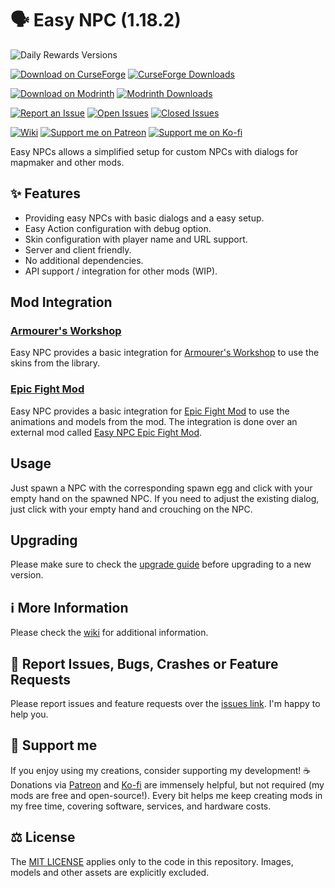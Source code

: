 # 🗣 Easy NPC (1.18.2)

![Daily Rewards Versions](http://cf.way2muchnoise.eu/versions/Minecraft_559312_all.svg)

[![Download on CurseForge](http://cf.way2muchnoise.eu/title/559312.svg)](https://www.curseforge.com/minecraft/mc-mods/easy-npc)
[![CurseForge Downloads](http://cf.way2muchnoise.eu/full_559312_downloads.svg)](https://www.curseforge.com/minecraft/mc-mods/easy-npc)

[![Download on Modrinth](https://img.shields.io/badge/dynamic/json?labelColor=black&color=grey&label=&query=title&url=https://api.modrinth.com/v2/project/CgGEe1h3&style=flat&logo=modrinth)](https://modrinth.com/mod/easy-npc)
[![Modrinth Downloads](https://img.shields.io/badge/dynamic/json?labelColor=black&color=grey&label=&suffix=%20downloads&query=downloads&url=https://api.modrinth.com/v2/project/CgGEe1h3&style=flat&logo=modrinth)](https://modrinth.com/mod/easy-npc)

[![Report an Issue](https://img.shields.io/badge/dynamic/json?label=Report%20an%20Issue%20%2F%20Bug%20%2F%20Crash%20%2F%20Feature%20Request&labelColor=black&color=grey&query=title&url=https://api.modrinth.com/v2/project/CgGEe1h3&style=flat&logo=github)][issues]
[![Open Issues](https://img.shields.io/github/issues/MarkusBordihn/BOs-Easy-NPC?style=flat&logo=Github&color=red)](https://github.com/MarkusBordihn/BOs-Easy-NPC/issues?q=is%3Aopen+%21label%3Aenhancement)
[![Closed Issues](https://img.shields.io/github/issues-closed/MarkusBordihn/BOs-Easy-NPC?style=flat&logo=Github)](https://github.com/MarkusBordihn/BOs-Easy-NPC/issues?q=is%3Aclosed)

[![Wiki](https://img.shields.io/badge/dynamic/json?label=Wiki&labelColor=black&color=grey&query=title&url=https://api.modrinth.com/v2/project/CgGEe1h3&style=flat&logo=github)][wiki]
[![Support me on Patreon](https://img.shields.io/badge/Support_me_on_Patreon-!?labelColor=black&style=flat&logo=patreon)][patreon]
[![Support me on Ko-fi](https://img.shields.io/badge/Support_me_on_Ko--fi-!?labelColor=black&style=flat&logo=ko-fi)][ko-fi]

Easy NPCs allows a simplified setup for custom NPCs with dialogs for mapmaker and other mods.

## ✨ Features

- Providing easy NPCs with basic dialogs and a easy setup.
- Easy Action configuration with debug option.
- Skin configuration with player name and URL support.
- Server and client friendly.
- No additional dependencies.
- API support / integration for other mods (WIP).

## Mod Integration

### [Armourer's Workshop][armourers_workshop]

Easy NPC provides a basic integration for [Armourer's Workshop][armourers_workshop] to use the
skins from the library.

### [Epic Fight Mod][epic_fight_mod]

Easy NPC provides a basic integration for [Epic Fight Mod][epic_fight_mod] to use the animations and
models from the mod.
The integration is done over an external mod
called [Easy NPC Epic Fight Mod][easy_npc_epic_fight_mod].

## Usage

Just spawn a NPC with the corresponding spawn egg and click with your empty hand on the spawned NPC.
If you need to adjust the existing dialog, just click with your empty hand and crouching on the NPC.

## Upgrading

Please make sure to check the [upgrade guide][upgrade_guide] before upgrading to a new version.

## ℹ️ More Information

Please check the [wiki][wiki] for additional information.

## 🐛 Report Issues, Bugs, Crashes or Feature Requests

Please report issues and feature requests over the [issues link][issues]. I'm happy to help you.

## 🫶 Support me

If you enjoy using my creations, consider supporting my development! ☕️
Donations via [Patreon][patreon] and [Ko-fi][ko-fi] are immensely helpful, but not required (my mods
are free and open-source!).
Every bit helps me keep creating mods in my free time, covering software, services, and hardware
costs.

## ⚖️ License

The [MIT LICENSE](LICENSE.md) applies only to the code in this repository.
Images, models and other assets are explicitly excluded.

[ko-fi]: https://ko-fi.com/Kaworru

[patreon]: https://www.patreon.com/Kaworru

[wiki]: https://github.com/MarkusBordihn/BOs-Easy-NPC/wiki

[upgrade_guide]: https://github.com/MarkusBordihn/BOs-Easy-NPC/wiki/Upgrading

[armourers_workshop]: https://www.curseforge.com/minecraft/mc-mods/armourers-workshop

[epic_fight_mod]: https://www.curseforge.com/minecraft/mc-mods/epic-fight-mod

[easy_npc_epic_fight_mod]: https://www.curseforge.com/minecraft/mc-mods/easy-npc-epic-fight

[issues]: https://github.com/MarkusBordihn/BOs-Easy-NPC/issues
